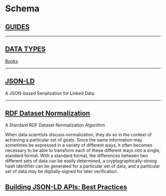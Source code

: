 # Schema


## [GUIDES](https://developers.google.com/search/docs/guides/)

---


## [DATA TYPES](https://developers.google.com/search/docs/data-types/data-type-selector)

[Books](https://developers.google.com/search/docs/data-types/books)

---


## [JSON-LD](http://json-ld.org/spec/latest/json-ld/)

A JSON-based Serialization for Linked Data

---


## [RDF Dataset Normalization](http://json-ld.github.io/normalization/spec/)

A Standard RDF Dataset Normalization Algorithm

When data scientists discuss normalization, they do so in the context of achieving a particular set of goals. 
Since the same information may sometimes be expressed in a variety of different ways, it often becomes necessary 
to be able to transform each of these different ways into a single, standard format. With a standard format, 
the differences between two different sets of data can be easily determined, a cryptographically-strong hash 
identifier can be generated for a particular set of data, and a particular set of data may be digitally-signed 
for later verification.


## [Building JSON-LD APIs: Best Practices](http://json-ld.org/spec/latest/json-ld-api-best-practices/)